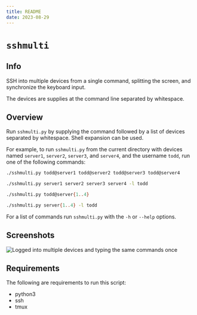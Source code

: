 ```yaml
---
title: README
date: 2023-08-29
---
```


# `sshmulti`

## Info

SSH into multiple devices from a single command, splitting the screen, and synchronize the keyboard input.

The devices are supplies at the command line separated by whitespace.


## Overview

Run `sshmulti.py` by supplying the command followed by a list of devices separated by whitespace. Shell expansion can be used.

For example, to run `sshmulti.py` from the current directory with devices named `server1`, `server2`, `server3`, and `server4`, and the username `todd`, run one of the following commands:

```bash
./sshmulti.py todd@server1 todd@server2 todd@server3 todd@server4
```

```bash
./sshmulti.py server1 server2 server3 server4 -l todd
```

```bash
./sshmulti.py todd@server{1..4}
```

```bash
./sshmulti.py server{1..4} -l todd
```

For a list of commands run `sshmulti.py` with the `-h` or `--help` options.

## Screenshots

![Logged into multiple devices and typing the same commands once](../../docs/figures/sshmulti.py.1.png)

## Requirements

The following are requirements to run this script:

- python3
- ssh
- tmux
